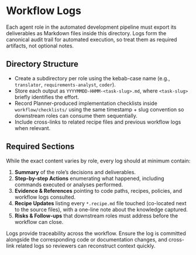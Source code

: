 # Workflow Logs

Each agent role in the automated development pipeline must export its deliverables as Markdown files inside this directory. Logs form the canonical audit trail for automated execution, so treat them as required artifacts, not optional notes.

## Directory Structure

- Create a subdirectory per role using the kebab-case name (e.g., `translator`, `requirements-analyst`, `coder`).
- Store each output as `YYYYMMDD-HHMM-<task-slug>.md`, where `<task-slug>` briefly identifies the effort.
- Record Planner-produced implementation checklists inside `workflow/checklists/` using the same timestamp + slug convention so downstream roles can consume them sequentially.
- Include cross-links to related recipe files and previous workflow logs when relevant.

## Required Sections

While the exact content varies by role, every log should at minimum contain:

1. **Summary** of the role’s decisions and deliverables.
2. **Step-by-step Actions** enumerating what happened, including commands executed or analyses performed.
3. **Evidence & References** pointing to code paths, recipes, policies, and workflow logs consulted.
4. **Recipe Updates** listing every `*.recipe.md` file touched (co-located next to the source files), with a one-line note about the knowledge captured.
5. **Risks & Follow-ups** that downstream roles must address before the workflow can close.

Logs provide traceability across the workflow. Ensure the log is committed alongside the corresponding code or documentation changes, and cross-link related logs so reviewers can reconstruct context quickly.
